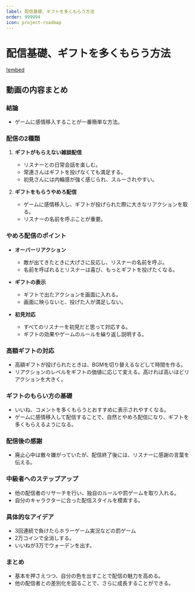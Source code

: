 ```yaml
---
label: 配信基礎、ギフトを多くもらう方法
order: 999994
icon: project-roadmap
---
```


# 配信基礎、ギフトを多くもらう方法

[!embed](https://www.youtube.com/watch?v=atw9LPGGHlc)


## 動画の内容まとめ

### 結論
- ゲームに感情移入することが一番簡単な方法。

### 配信の2種類
1. **ギフトがもらえない雑談配信**
   - リスナーとの日常会話を楽しむ。
   - 常連さんはギフトを投げなくても満足する。
   - 初見さんには内輪感が強く感じられ、スルーされやすい。

2. **ギフトをもらうやめろ配信**
   - ゲームに感情移入し、ギフトが投げられた際に大きなリアクションを取る。
   - リスナーの名前を呼ぶことが重要。

### やめろ配信のポイント
- **オーバーリアクション**
  - 敵が出てきたときに大げさに反応し、リスナーの名前を呼ぶ。
  - 名前を呼ばれるとリスナーは喜び、もっとギフトを投げたくなる。

- **ギフトの表示**
  - ギフトで出たアクションを画面に入れる。
  - 画面に映らないと、投げた人が満足しない。

- **初見対応**
  - すべてのリスナーを初見だと思って対応する。
  - ギフトの効果やゲームのルールを繰り返し説明する。

### 高額ギフトの対応
- 高額ギフトが投げられたときは、BGMを切り替えるなどして時間を作る。
- リアクションのレベルをギフトの価値に応じて変える。高ければ高いほどリアクションを大きく。

### ギフトのもらい方の基礎
- いいね、コメントを多くもらうとおすすめに表示されやすくなる。
- ゲームに感情移入して配信することで、自然とやめろ配信になり、ギフトを多くもらえるようになる。

### 配信後の感謝
- 廃止心中は散々嫌がっていたが、配信終了後には、リスナーに感謝の言葉を伝える。

### 中級者へのステップアップ
- 他の配信者のリサーチを行い、独自のルールや罰ゲームを取り入れる。
- 自分のキャラクターに合った配信スタイルを模索する。

### 具体的なアイデア
- 3回連続で負けたらホラーゲーム実況などの罰ゲーム
- 2万コインで全消しする。
- いいねが3万でウォーデンを出す。

### まとめ
- 基本を押さえつつ、自分の色を出すことで配信の魅力を高める。
- 他の配信者との差別化を図ることで、さらに成長することができる。

